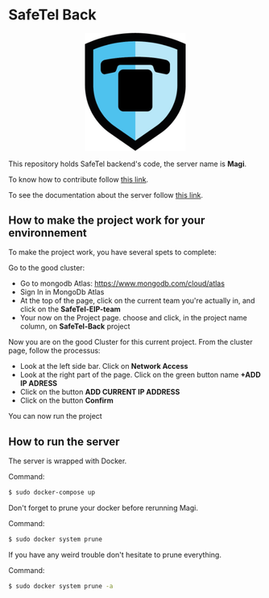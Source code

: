 # SafeTel Back

<p align="center">
    <img src="https://github.com/SafeTel/SafeTel-Back/blob/master/images/Bouclier%20Safetel.png" width="200">
</p>


This repository holds SafeTel backend's code, the server name is **Magi**.


To know how to contribute follow [this link](https://github.com/SafeTel/Contribution).


To see the documentation about the server follow [this link](https://github.com/SafeTel/SafeTel-Doc-Backend).

## How to make the project work for your environnement

To make the project work, you have several spets to complete:

Go to the good cluster:
* Go to mongodb Atlas: https://www.mongodb.com/cloud/atlas
* Sign In in MongoDb Atlas
* At the top of the page, click on the current team you're actually in, and click on the **SafeTel-EIP-team**
* Your now on the Project page. choose and click, in the project name column, on **SafeTel-Back** project


Now you are on the good Cluster for this current project. From the cluster page, follow the processus:
* Look at the left side bar. Click on **Network Access**
* Look at the right part of the page. Click on the green button name **+ADD IP ADRESS**
* Click on the button **ADD CURRENT IP ADDRESS**
* Click on the button **Confirm**

You can now run the project

## How to run the server

The server is wrapped with Docker.


Command:
```sh
$ sudo docker-compose up
```


Don't forget to prune your docker before rerunning Magi.


Command:
```sh
$ sudo docker system prune
```


If you have any weird trouble don't hesitate to prune everything.


Command:
```sh
$ sudo docker system prune -a
```

